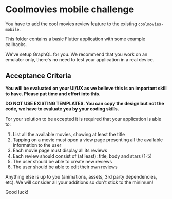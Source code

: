 # Coolmovies mobile challenge

You have to add the cool movies review feature to the existing `coolmovies-mobile`.

This folder contains a basic Flutter application with some example callbacks.

We've setup GraphQL for you. We recommend that you work on an emulator only, there's no need to test your application in a real device.

## Acceptance Criteria

**You will be evaluated on your UI/UX as we believe this is an important skill to have. Please put time and effort into this.**

**DO NOT USE EXISTING TEMPLATES. You can copy the design but not the code, we have to evaluate you by your coding skills.**

For your solution to be accepted it is required that your application is able to:

1. List all the available movies, showing at least the title
2. Tapping on a movie must open a view page presenting all the available information to the user
3. Each movie page must display all its reviews
4. Each review should consist of (at least): title, body and stars (1-5)
5. The user should be able to create new reviews
6. The user should be able to edit their own reviews

Anything else is up to you (animations, assets, 3rd party dependencies, etc). We will consider all your additions so don't stick to the minimum!

Good luck!
